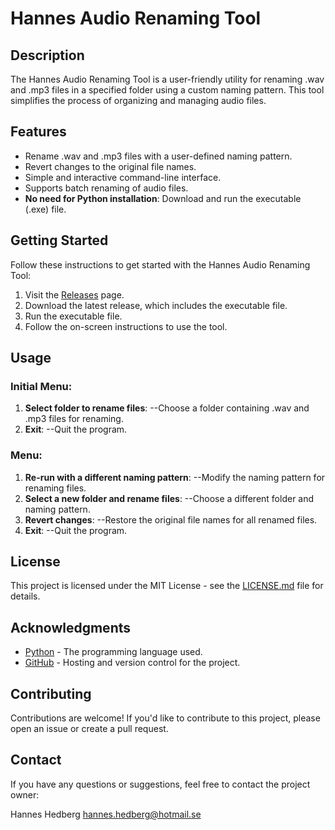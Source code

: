 # Hannes Audio Renaming Tool

## Description

The Hannes Audio Renaming Tool is a user-friendly utility for renaming .wav and .mp3 files in a specified folder using a custom naming pattern. This tool simplifies the process of organizing and managing audio files.

## Features

- Rename .wav and .mp3 files with a user-defined naming pattern.
- Revert changes to the original file names.
- Simple and interactive command-line interface.
- Supports batch renaming of audio files.
- **No need for Python installation**: Download and run the executable (.exe) file.

## Getting Started

Follow these instructions to get started with the Hannes Audio Renaming Tool:

1. Visit the [Releases](https://github.com/Hannesssss/Hannes-Audio-Renaming-Tool/releases) page.
2. Download the latest release, which includes the executable file.
3. Run the executable file.
4. Follow the on-screen instructions to use the tool.

## Usage

### Initial Menu:

1. **Select folder to rename files**: --Choose a folder containing .wav and .mp3 files for renaming.
2. **Exit**: --Quit the program.

### Menu:

1. **Re-run with a different naming pattern**: --Modify the naming pattern for renaming files.
2. **Select a new folder and rename files**: --Choose a different folder and naming pattern.
3. **Revert changes**: --Restore the original file names for all renamed files.
4. **Exit**: --Quit the program.

## License

This project is licensed under the MIT License - see the [LICENSE.md](LICENSE.md) file for details.

## Acknowledgments

- [Python](https://www.python.org/) - The programming language used.
- [GitHub](https://github.com/) - Hosting and version control for the project.

## Contributing

Contributions are welcome! If you'd like to contribute to this project, please open an issue or create a pull request.

## Contact

If you have any questions or suggestions, feel free to contact the project owner:

Hannes Hedberg
hannes.hedberg@hotmail.se
